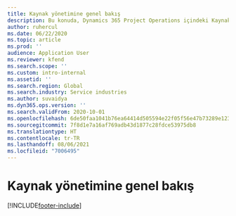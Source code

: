 ```yaml
---
title: Kaynak yönetimine genel bakış
description: Bu konuda, Dynamics 365 Project Operations içindeki Kaynak yönetimi özellikleri hakkında bilgiler sağlanmaktadır.
author: ruhercul
ms.date: 06/22/2020
ms.topic: article
ms.prod: ''
audience: Application User
ms.reviewer: kfend
ms.search.scope: ''
ms.custom: intro-internal
ms.assetid: ''
ms.search.region: Global
ms.search.industry: Service industries
ms.author: suvaidya
ms.dyn365.ops.version: ''
ms.search.validFrom: 2020-10-01
ms.openlocfilehash: 6de50faa1041b76ea64414d505594e22f05f56e47b73289e1239f9de3f180ec5
ms.sourcegitcommit: 7f8d1e7a16af769adb43d1877c28fdce53975db8
ms.translationtype: HT
ms.contentlocale: tr-TR
ms.lasthandoff: 08/06/2021
ms.locfileid: "7006495"
---
```

# <a name="resource-management-overview"></a>Kaynak yönetimine genel bakış


[!INCLUDE[footer-include](../includes/footer-banner.md)]